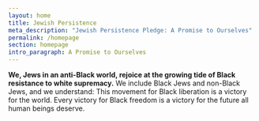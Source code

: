 ```yaml
---
layout: home
title: Jewish Persistence
meta_description: "Jewish Persistence Pledge: A Promise to Ourselves"
permalink: /homepage
section: homepage
intro_paragraph: A Promise to Ourselves
---
```

**We, Jews in an anti-Black world, rejoice at the growing tide of Black resistance to white supremacy.** We include Black Jews and non-Black Jews, and we understand: This movement for Black liberation is a victory for the world. Every victory for Black freedom is a victory for the future all human beings deserve.